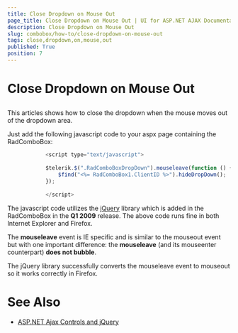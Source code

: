 ```yaml
---
title: Close Dropdown on Mouse Out
page_title: Close Dropdown on Mouse Out | UI for ASP.NET AJAX Documentation
description: Close Dropdown on Mouse Out
slug: combobox/how-to/close-dropdown-on-mouse-out
tags: close,dropdown,on,mouse,out
published: True
position: 7
---
```


# Close Dropdown on Mouse Out



## 

This articles shows how to close the dropdown when the mouse moves out of the dropdown area.

Just add the following javascript code to your aspx page containing the RadComboBox:

````JavaScript
	        <script type="text/javascript">
	
	        $telerik.$(".RadComboBoxDropDown").mouseleave(function () {
	            $find("<%= RadComboBox1.ClientID %>").hideDropDown();
	        });
	
	        </script>
````



The javascript code utilizes the [jQuery](http://jquery.com) library which is added in the RadComboBox in the **Q1 2009** release. The above code runs fine in both Internet Explorer and Firefox.

The __mouseleave__ event is IE specific and is similar to the mouseout event but with one important difference: the __mouseleave__ (and its mouseenter counterpart) __does not bubble__.

The jQuery library successfully converts the mouseleave event to mouseout so it works correctly in Firefox.

# See Also

 * [ASP.NET Ajax Controls and jQuery](http://blogs.telerik.com/atanaskorchev/posts/08-11-06/asp_net_ajax_controls_and_jquery.aspx)
